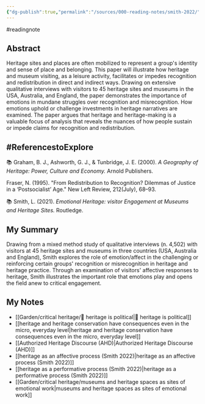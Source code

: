 ```yaml
---
{"dg-publish":true,"permalink":"/sources/000-reading-notes/smith-2022/","title":"Heritage, the power of the past, and the politics of (Mis)Recognition","tags":["✅","read2024"],"created":"2024-06-17T14:49:45.000+08:00","updated":"2024-08-01T23:03:48.000+08:00"}
---
```




#readingnote 

## Abstract

Heritage sites and places are often mobilized to represent a group's identity and sense of place and belonging. This paper will illustrate how heritage and museum visiting, as a leisure activity, facilitates or impedes recognition and redistribution in direct and indirect ways. Drawing on extensive qualitative interviews with visitors to 45 heritage sites and museums in the USA, Australia, and England, the paper demonstrates the importance of emotions in mundane struggles over recognition and misrecognition. How emotions uphold or challenge investments in heritage narratives are examined. The paper argues that heritage and heritage-making is a valuable focus of analysis that reveals the nuances of how people sustain or impede claims for recognition and redistribution.

## #ReferencestoExplore
📚 Graham, B. J., Ashworth, G. J., & Tunbridge, J. E. (2000). *A Geography of Heritage: Power, Culture and Economy.* Arnold Publishers.

Fraser, N. (1995). "From Redistribution to Recognition? Dilemmas of Justice in a ‘Postsocialist’ Age." New Left Review, 212(July), 68–93.

📚 Smith, L. (2021). *Emotional Heritage: visitor Engagement at Museums and Heritage Sites.* Routledge.

## My Summary
Drawing from a mixed method study of qualitative interviews (n. 4,502) with visitors at 45 heritage sites and museums in three countries (USA, Australia and England), Smith explores the role of emotion/affect in the challenging or reinforcing certain groups' recognition or misrecognition in heritage and heritage practice. Through an examination of visitors' affective responses to heritage, Smith illustrates the important role that emotions play and opens the field anew to critical engagement.
## My Notes

- [[Garden/critical heritage/🌱 heritage is political\|🌱 heritage is political]]
- [[heritage and heritage conservation have consequences even in the micro, everyday level\|heritage and heritage conservation have consequences even in the micro, everyday level]]
- [[Authorized Heritage Discourse (AHD)\|Authorized Heritage Discourse (AHD)]]
- [[heritage as an affective process (Smith 2022)\|heritage as an affective process (Smith 2022)]]
- [[heritage as a performative process (Smith 2022)\|heritage as a performative process (Smith 2022)]]
- [[Garden/critical heritage/museums and heritage spaces as sites of emotional work\|museums and heritage spaces as sites of emotional work]]
